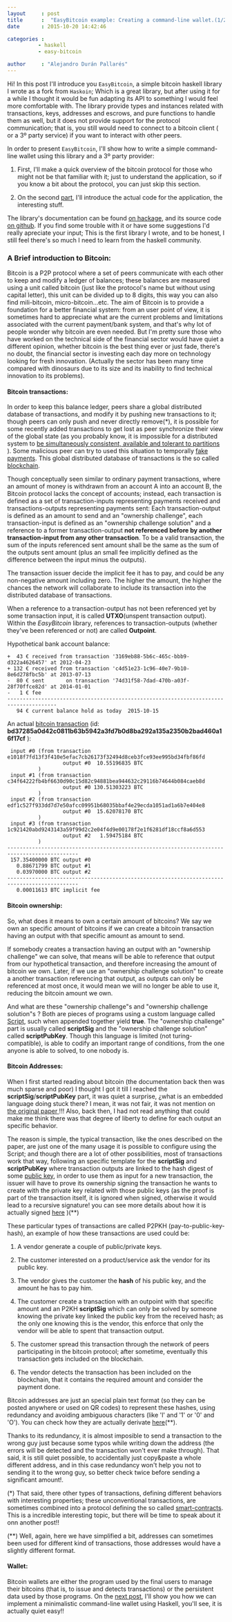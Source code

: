 ```yaml
---
layout     : post
title      :  "EasyBitcoin example: Creating a command-line wallet.(1/2)"
date       : 2015-10-20 14:42:46

categories : 
          - haskell
          - easy-bitcoin

author     : "Alejandro Durán Pallarés"
---
```





Hi! In this post I'll introduce you `EasyBitcoin`, a simple bitcoin haskell library I wrote as a fork from `Haskoin`; Which is a 
great library, but after using it for a while I thought it would be fun adapting its API to something I would feel more comfortable 
with. The library provide types and instances related with transactions, keys, addresses and escrows, and pure functions to handle 
them as well, but it does not provide support for the protocol communication; that is, you still would need to connect to a bitcoin 
client ( or a 3º party service) if you want to interact with other peers. 
   

In order to present `EasyBitcoin`, I'll show how to write a simple command-line wallet using this library and a 3º party provider:

  1. First, I'll make a quick overview of the bitcoin protocol for those who might not be that familiar with it; just to
     understand the application, so if you know a bit about the protocol, you can just skip this section. 

  2. On the second [part](/haskell/easy-bitcoin/2015/10/21/easy-bitcoin-example-2-of-2.html), I'll introduce the actual code 
     for the application, the interesting stuff.


The library's documentation can be found [on hackage](www.example.com), and its source code [on github](www.example.com). If you find 
some trouble with it or have some suggestions I'd really apreciate your input; This is the first library I wrote, and to be honest, 
I still feel there's so much I need to learn from the haskell community.  


### A Brief introduction to Bitcoin:

Bitcoin is a P2P protocol where a set of peers communicate with each other to keep and modify a ledger of balances; these balances are 
measured using a unit called bitcoin (just like the protocol's name but without using capital letter), this unit can be divided up to 
8 digits, this way you can also find mili-bitcoin, micro-bitcoin...etc. The aim of Bitcoin is to provide a foundation for a better 
financial system: from an user point of view, it is sometimes hard to appreciate what are the current problems and limitations associated 
with the current payment/bank system, and that's why lot of people wonder why bitcoin are even needed. But I'm pretty sure those who have
 worked on the technical side of the financial sector would have quiet a different opinion, whether bitcoin is the best thing ever or 
 just fade, there's no doubt, the financial sector is investing each day more on technology looking for fresh innovation. (Actually the
sector has been many time compared with dinosaurs due to its size and its inability to find technical innovation to its problems).


#### Bitcoin transactions:

In order to keep this balance ledger, peers share a global distributed database of transactions, and modify it by pushing new transactions 
to it; though peers can only push and never directly remove(*), it is possible for some recently added transactions to get lost as 
peer synchronize their view of the global state (as you probably know, it is impossible for a distributed system to [be simultaneously 
consistent, available and tolerant to partitions](https://en.wikipedia.org/wiki/CAP_theorem) ). Some malicious peer can try to used
 this situation to temporally [fake payments](https://en.bitcoin.it/wiki/Double-spending#Race_attack). This global distributed database 
of transactions is the so called [blockchain](https://en.wikipedia.org/wiki/Block_chain_%28database%29).


Though conceptually seen similar to ordinary payment transactions, where an amount of money is withdrawn from an account A into an account 
B, the Bitcoin protocol lacks the concept of accounts; instead, each transaction is defined as a set of transaction-inputs representing 
payments received and transactions-outputs representing payments sent: Each transaction-output is defined as an amount to send and an 
"ownership challenge", each transaction-input is defined as an "ownership challenge solution" and a reference to a former transaction-output 
**not referenced before by another transaction-input from any other transaction**. To be a valid transaction, the sum of the inputs 
referenced sent amount shall be the same as the sum of the outputs sent amount (plus an small fee implicitly defined as the difference between 
the input minus the outputs).


The transaction issuer decide the implicit fee it has to pay, and could be any non-negative amount including zero. The higher the amount, 
the higher the chances the network will collaborate to include its transaction into the distributed database of transactions.

When a reference to a transaction-output has not been referenced yet by some transaction input, it is called **UTXO**(unspent 
transaction output). Within the *EasyBitcoin* library, references to transaction-outputs (whether they've been referenced or not) are 
called **Outpoint**.


Hypothetical bank account balance:

    +  43 € received from transaction '3169eb88-5b6c-465c-bbb9-d322a4626457' at 2012-04-23
    + 132 € received from transaction 'c4d51e23-1c96-40e7-9b10-8e6d278fbc5b' at 2013-07-13
    -  80 € sent       on transaction '74d31f58-7dad-470b-a03f-28f70ffce82d' at 2014-01-01
    -   1 € fee
    --------------------------------------------------------------------------------------
       94 € current balance hold as today  2015-10-15
  


An actual [bitcoin transaction](https://www.blocktrail.com/BTC/tx/ffe58cb9762dca10f085dcfc2549635a0dacf5653d71d3e9491e47780a05771c)
(id: **bd37285a0d42c0811b63b5942a3fd7b0d8ba292a135a2350b2bad460a16f17cf** ):

     input #0 (from transaction e1018f7fd13f3f410e5efac7cb26173f32494d8ceb3fce93ee995bd34fbf86fd 
                      output #0  10.55196835 BTC
              )
     input #1 (from transaction c34f64222fb4bf6630d90c15d82c94881bea944632c29116b74644b084caeb8d 
                      output #0 130.51303223 BTC
              )
     input #2 (from transaction edf1c527f933dd7d7e50afcc09951b68035bbaf4e29ecda1051ad1a6b7e404e8 
                      output #0  15.62078170 BTC
              )
     input #3 (from transaction 1c921420abd9243143a59f99d2c2e04f4d9e00178f2e1f6281df18ccf8a6d553 
                      output #2   1.59475184 BTC
              ) 
    ---------------------------------------------------------------------------------------------
     157.35400000 BTC output #0 
       0.88671799 BTC output #1
       0.03970000 BTC output #2
    ---------------------------------------------------------------------------------------------
       0.00011613 BTC implicit fee



#### Bitcoin ownership:

So, what does it means to own a certain amount of bitcoins? We say we own an specific amount of bitcoins if we can create a 
bitcoin transaction having an output with that specific amount as amount to send.

If somebody creates a transaction having an output with an "ownership challenge" we can solve, that means will be able to 
reference that output from our hypothetical transaction, and therefore increasing the amount of bitcoin we own.
Later, if we use an "ownership challenge solution" to create a another transaction referencing that output, as outputs can only be 
referenced at most once, it would mean we will no longer be able to use it, reducing the bitcoin amount we own.

And what are these "ownership challenge"s and "ownership challenge solution"s ? Both are pieces of programs using a custom language 
called [Script](https://en.bitcoin.it/wiki/Script), such when appended together yield **true**. The "ownership challenge" part is 
usually called **scriptSig** and the "ownership challenge solution" called **scriptPubKey**. Though this language is limited (not 
turing-compatible), is able to codify an important range of conditions, from the one anyone is able to solved, to one nobody is.


#### Bitcoin Addresses:

When I first started reading about bitcoin (the documentation back then was much sparse and poor) I thought I got it till I reached the 
**scriptSig**/**scriptPubKey** part, it was quiet a surprise, ¿what is an embedded language doing stuck there? I mean, it was not 
fair, it was not mention on [the original paper ](https://bitcoin.org/bitcoin.pdf) !!! Also, back then, I had not read anything that 
could make me think there was that degree of liberty to define for each output an specific behavior.

The reason is simple, the typical transaction, like the ones described on the paper, are just one of the many usage it is possible to 
configure using the Script; and though there are a lot of other possibilities, most of transactions work that way, following an specific 
template for the **scriptSig** and **scriptPubKey** where transaction outputs are linked to the hash digest of some 
[public key](https://en.wikipedia.org/wiki/Public-key_cryptography), in order to use them as input for a new transaction, the issuer will 
have to prove its ownership signing the transaction he wants to create with the private key related with those public keys (as the proof is 
part of the transaction itself, it is ignored when signed, otherwise it would lead to a recursive signature! you can see more details about 
how it is actually signed [here](http://bitcoin.stackexchange.com/questions/3374/how-to-redeem-a-basic-tx) )(**)

These particular types of transactions are called P2PKH (pay-to-public-key-hash), an example of how these transactions are used could be:

  1. A vendor generate a couple of public/private keys.

  2. The customer interested on a product/service ask the vendor for its public key.

  3. The vendor gives the customer the **hash** of his public key, and the amount he has to pay him.

  4. The customer create a transaction with an outpoint with that specific amount and an P2KH **scriptSig**  which can only be solved by 
     someone knowing the private key linked the public key from the received hash; as the only one knowing this is the vendor, this enforce 
     that only the vendor will be able to spent that transaction output.

  5. The customer spread this transaction through the network of peers participating in the bitcoin protocol; after sometime, eventually 
     this transaction gets included on the blockchain.

  6. The vendor detects the transaction has been included on the blockchain, that it contains the required amount and consider
     the payment done.


Bitcoin addresses are just an special plain text format (so they can be posted anywhere or used on QR codes) to represent these hashes, 
using redundancy and avoiding ambiguous characters (like 'l' and '1' or '0'  and 'O'). You can check how they are actually 
derivate [here](https://en.bitcoin.it/wiki/Technical_background_of_version_1_Bitcoin_addresses)(**).

Thanks to its redundancy, it is almost imposible to send a transaction to the wrong guy just because some typos while writing down the 
address (the errors will be detected and the transaction won't ever make through). That said, it is still quiet possible, 
to accidentally just copy&paste a whole different address, and in this case redundancy won't help you not to sending it to the wrong guy, 
so better check twice before sending a significant amount!.  



(*) That said, there other types of transactions, defining different  behaviors with interesting properties; these 
unconventional transactions, are sometimes combined into a protocol defining the so called 
[smart-contracts](https://en.wikipedia.org/wiki/Smart_contract). This is a incredible interesting topic, but there will be time 
to speak about it onn another post!! 

(**) Well, again, here we have simplified a bit, addresses can sometimes been used for different kind of transactions, those addresses 
would have a slightly different format.


#### Wallet:

Bitcoin wallets are either the program used by the final users to manage their bitcoins (that is, to issue and detects transactions) 
or the persistent data used by those programs. On the [next post](/haskell/easy-bitcoin/2015/10/20/easy-bitcoin-example-2-of-2.html),
I'll show you how we can implement a minimalistic command-line wallet using Haskell, you'll see, it is actually quiet easy!!

